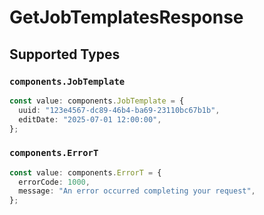 # GetJobTemplatesResponse


## Supported Types

### `components.JobTemplate`

```typescript
const value: components.JobTemplate = {
  uuid: "123e4567-dc89-46b4-ba69-23110bc67b1b",
  editDate: "2025-07-01 12:00:00",
};
```

### `components.ErrorT`

```typescript
const value: components.ErrorT = {
  errorCode: 1000,
  message: "An error occurred completing your request",
};
```


